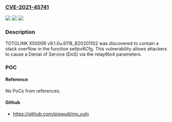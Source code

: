### [CVE-2021-45741](https://cve.mitre.org/cgi-bin/cvename.cgi?name=CVE-2021-45741)
![](https://img.shields.io/static/v1?label=Product&message=n%2Fa&color=blue)
![](https://img.shields.io/static/v1?label=Version&message=n%2Fa&color=blue)
![](https://img.shields.io/static/v1?label=Vulnerability&message=n%2Fa&color=brighgreen)

### Description

TOTOLINK X5000R v9.1.0u.6118_B20201102 was discovered to contain a stack overflow in the function setIpv6Cfg. This vulnerability allows attackers to cause a Denial of Service (DoS) via the relay6to4 parameters.

### POC

#### Reference
No PoCs from references.

#### Github
- https://github.com/pjqwudi/my_vuln

